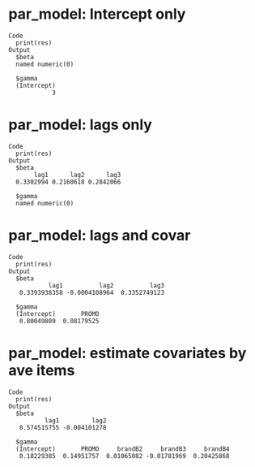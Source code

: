 # par_model: Intercept only

    Code
      print(res)
    Output
      $beta
      named numeric(0)
      
      $gamma
      (Intercept) 
                3 
      

# par_model: lags only

    Code
      print(res)
    Output
      $beta
           lag1      lag2      lag3 
      0.3302994 0.2160618 0.2842066 
      
      $gamma
      named numeric(0)
      

# par_model: lags and covar

    Code
      print(res)
    Output
      $beta
               lag1          lag2          lag3 
       0.3393938358 -0.0004108964  0.3352749123 
      
      $gamma
      (Intercept)       PROMO 
       0.80049809  0.08179525 
      

# par_model: estimate covariates by ave items

    Code
      print(res)
    Output
      $beta
              lag1         lag2 
       0.574515755 -0.004101278 
      
      $gamma
      (Intercept)       PROMO     brandB2     brandB3     brandB4 
       0.18229385  0.14951757  0.01065082 -0.01781969  0.20425868 
      

